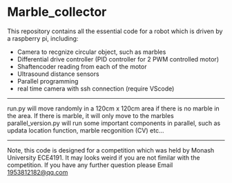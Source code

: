# Marble_collector
This repository contains all the essential code for a robot which is driven by a raspberry pi, including:
* Camera to recgnize circular object, such as marbles
* Differential drive controller (PID controller for 2 PWM controlled motor)
* Shaftencoder reading from each of the motor
* Ultrasound distance sensors
* Parallel programming
* real time camera with ssh connection (require VScode)

---

run.py will move randomly in a 120cm x 120cm area if there is no marble in the area. If there is marble, it will only move to the marbles
parallel_version.py will run some important components in parallel, such as updata location function, marble recgonition (CV) etc...

---
Note, this code is designed for a competition which was held by Monash University ECE4191. It may looks weird if you are not fimilar with the competition.
If you have any further question please Email 1953812182@qq.com
